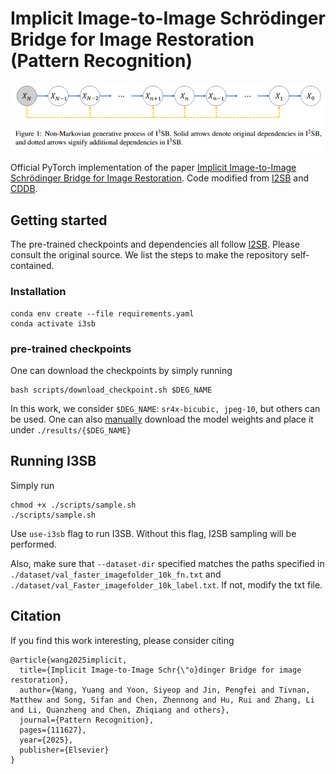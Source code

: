 # Implicit Image-to-Image Schrödinger Bridge for Image Restoration (Pattern Recognition)

![concept](./figs/main.png)

Official PyTorch implementation of the paper [Implicit Image-to-Image Schrödinger Bridge for Image Restoration](https://www.sciencedirect.com/science/article/abs/pii/S0031320325002870). Code modified from [I2SB](https://github.com/NVlabs/I2SB) and [CDDB](https://github.com/hyungjin-chung/CDDB).

## Getting started

The pre-trained checkpoints and dependencies all follow [I2SB](https://github.com/NVlabs/I2SB). Please consult the original source. We list the steps to make the repository self-contained.

### Installation
```
conda env create --file requirements.yaml
conda activate i3sb
```

### pre-trained checkpoints
One can download the checkpoints by simply running
```
bash scripts/download_checkpoint.sh $DEG_NAME
```
In this work, we consider ```$DEG_NAME```: ```sr4x-bicubic, jpeg-10```, but others can be used. One can also [manually](https://drive.google.com/drive/folders/1sgHF2FjgsAiV7doBeeOiBD8NyQhKutsG) download the model weights and place it under ```./results/{$DEG_NAME}```

## Running I3SB

Simply run
```
chmod +x ./scripts/sample.sh
./scripts/sample.sh
```
Use ```use-i3sb``` flag to run I3SB. Without this flag, I2SB sampling will be performed.

Also, make sure that ```--dataset-dir``` specified matches the paths specified in ```./dataset/val_faster_imagefolder_10k_fn.txt``` and ```./dataset/val_Faster_imagefolder_10k_label.txt```. If not, modify the txt file.

## Citation

If you find this work interesting, please consider citing
```
@article{wang2025implicit,
  title={Implicit Image-to-Image Schr{\"o}dinger Bridge for image restoration},
  author={Wang, Yuang and Yoon, Siyeop and Jin, Pengfei and Tivnan, Matthew and Song, Sifan and Chen, Zhennong and Hu, Rui and Zhang, Li and Li, Quanzheng and Chen, Zhiqiang and others},
  journal={Pattern Recognition},
  pages={111627},
  year={2025},
  publisher={Elsevier}
}
```